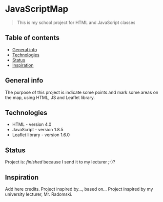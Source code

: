 # JavaScriptMap
> This is my school project for HTML and JavaScript classes

## Table of contents
* [General info](#general-info)
* [Technologies](#technologies)
* [Status](#status)
* [Inspiration](#inspiration)

## General info
The purpose of this project is indicate some points and mark some areas on the map, using HTML, JS and Leaflet library.

## Technologies
* HTML - version 4.0
* JavaScript - version 1.8.5
* Leaflet library - version 1.6.0

## Status
Project is: _finished_ because I send it to my lecturer ;-)?

## Inspiration
Add here credits. Project inspired by..., based on...
Project inspired by my university lecturer, Mr. Radomski.
